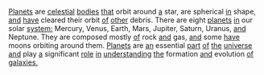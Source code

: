 [Planets](./planets.md) are [celestial](./celestial.md) [bodies](./bodies.md) [that](./that.md) orbit around [a](./a.md) star, are spherical [in](./in.md) shape, [and](./and.md) [have](./have.md) cleared their orbit [of](./of.md) [other](./other.md) debris. There are eight [planets](./planets.md) [in](./in.md) our solar [system:](./system.md) Mercury, Venus, Earth, Mars, Jupiter, Saturn, Uranus, [and](./and.md) Neptune. They are composed mostly [of](./of.md) rock [and](./and.md) gas, [and](./and.md) some [have](./have.md) moons orbiting around them. [Planets](./planets.md) are [an](./an.md) essential [part](./part.md) [of](./of.md) [the](./the.md) [universe](./universe.md) [and](./and.md) play [a](./a.md) significant [role](./role.md) [in](./in.md) [understanding](./understanding.md) [the](./the.md) formation [and](./and.md) evolution [of](./of.md) [galaxies.](./galaxies.md)